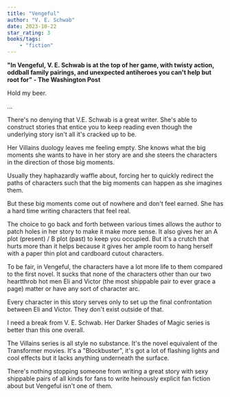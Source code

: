 ```yaml
---
title: "Vengeful"
author: "V. E. Schwab"
date: 2023-10-22
star_rating: 3
books/tags:
    - "fiction"
---
```

**"In Vengeful, V. E. Schwab is at the top of her game, with twisty action, oddball family pairings, and unexpected antiheroes you can't help but root for" - The Washington Post**

Hold my beer.

...

There's no denying that V.E. Schwab is a great writer. She's able to construct stories that entice you to keep reading even though the underlying story isn't all it's cracked up to be.

Her Villains duology leaves me feeling empty. She knows what the big moments she wants to have in her story are and she steers the characters in the direction of those big moments.

Usually they haphazardly waffle about, forcing her to quickly redirect the paths of characters such that the big moments can happen as she imagines them.

But these big moments come out of nowhere and don't feel earned. She has a hard time writing characters that feel real.

The choice to go back and forth between various times allows the author to patch holes in her story to make it make more sense. It also gives her an A plot (present) / B plot (past) to keep you occupied. But it's a crutch that hurts more than it helps because it gives her ample room to hang herself with a paper thin plot and cardboard cutout characters.

To be fair, in Vengeful, the characters have a lot more life to them compared to the first novel. It sucks that none of the characters other than our two heartthrob hot men Eli and Victor (the most shippable pair to ever grace a page) matter or have any sort of character arc.

Every character in this story serves only to set up the final confrontation between Eli and Victor. They don't exist outside of that.

I need a break from V. E. Schwab. Her Darker Shades of Magic series is better than this one overall.

The Villains series is all style no substance. It's the novel equivalent of the Transformer movies. It's a "Blockbuster", it's got a lot of flashing lights and cool effects but it lacks anything underneath the surface.

There's nothing stopping someone from writing a great story with sexy shippable pairs of all kinds for fans to write heinously explicit fan fiction about but Vengeful isn't one of them.